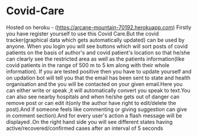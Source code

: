 # Covid-Care
Hosted on heroku - (https://arcane-mountain-70192.herokuapp.com)
Firstly you have register yourself to use this Covid Care.But the covid tracker(graphical data which gets automatically updated) can be used by anyone. When you login you will see buttons which will sort posts of covid patients on the basis of author's and covid patient's  location so that he/she can clearly see the restricted area as well as the patients information(like covid patients in the range of 500 m to 5 km along with their whole information). If you are tested positive then you have to update yourself and on updation bot will tell you that the email has been sent to state and health organisation and the you will be contacted on your given email.Here you can either write or speak ,it will automatically convert you speak to text.You can also see nearby hospitals and when he/she gets out of danger can remove  post or can edit it(only the author have right to edit/delete the post).And if  someone feels like commenting or giving suggestion can give in comment section).And for every user's action a flash message will be displayed .On the right hand side you will see different states having active/recovered/confirmed cases after an interval of 5 seconds
